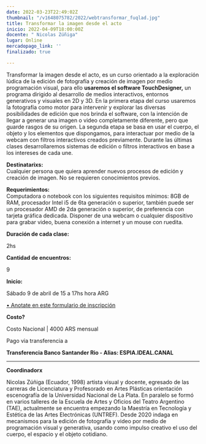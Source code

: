 ```yaml
---
date: 2022-03-23T22:49:02Z
thumbnail: "/v1648075782/2022/webtransformar_fuqlad.jpg"
title: Transformar la imagen desde el acto
inicio: 2022-04-09T18:00:00Z
docente: " Nicolas Zúñiga"
lugar: Online
mercadopago_link: ''
finalizado: true

---
```

Transformar la imagen desde el acto, es un curso orientado a la exploración lúdica de la edición de fotografía y creación de imagen por medio programación visual, para ello **usaremos el software TouchDesigner,** un programa dirigido al desarrollo de medios interactivos, entornos generativos y visuales en 2D y 3D. En la primera etapa del curso usaremos la fotografía como motor para intervenir y explorar las diversas posibilidades de edición que nos brinda el software, con la intención de llegar a generar una imagen o video completamente diferente, pero que guarde rasgos de su origen. La segunda etapa se basa en usar el cuerpo, el objeto y los elementos que dispongamos, para interactuar por medio de la webcam con filtros interactivos creados previamente. Durante las últimas clases desarrollaremos sistemas de edición o filtros interactivos en base a los intereses de cada une.

**Destinatarixs:**  
Cualquier persona que quiera aprender nuevos procesos de edición y creación de imagen. No se requieren conocimientos previos.

**Requerimientos:**  
Computadora o notebook con los siguientes requisitos mínimos: 8GB de RAM, procesador Intel i5 de 6ta generación o superior, también puede ser un procesador AMD de 2da generación o superior, de preferencia con tarjeta gráfica dedicada. Disponer de una webcam o cualquier dispositivo para grabar video, buena conexión a internet y un mouse con ruedita.

**Duración de cada clase:**

2hs

**Cantidad de encuentros:**

9

**Inicio:**

Sábado 9 de abril de 15 a 17hs hora ARG

[• Anotate en este formulario de inscripción](https://docs.google.com/forms/d/1WJirWOvqqMzxfNx7MRhB0jhFISw7F_6KgfG3J-sN_4E/edit)

**Costo?**

Costo Nacional | 4000 ARS mensual

Pago via transferencia a

**Transferencia Banco Santander Rio - Alias: ESPIA.IDEAL.CANAL**

***

**Coordinadorx**

Nicolas Zúñiga (Ecuador, 1998) artista visual y docente, egresado de las carreras de Licenciatura y Profesorado en Artes Plásticas orientación escenografía de la Universidad Nacional de La Plata. En paralelo se formó en varios talleres de la Escuela de Artes y Oficios del Teatro Argentino (TAE), actualmente se encuentra empezando la Maestría en Tecnología y Estética de las Artes Electrónicas (UNTREF). Desde 2020 indaga en mecanismos para la edición de fotografía y video por medio de programación visual y generativa, usando como impulso creativo el uso del cuerpo, el espacio y el objeto cotidiano.